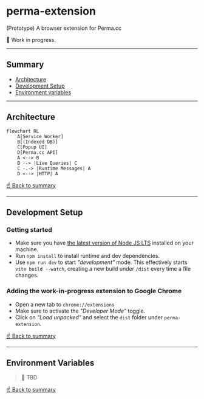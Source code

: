 # perma-extension
(Prototype) A browser extension for Perma.cc

🚧 Work in progress.

---

## Summary
- [Architecture](#architecture)
- [Development Setup](#development-setup)
- [Environment variables](#environment-variables)

---

## Architecture

```mermaid
flowchart RL
    A[Service Worker]
    B[(Indexed DB)]
    C[Popup UI]
    D[Perma.cc API]
    A <--> B 
    B --> |Live Queries| C
    C -.-> |Runtime Messages| A
    D <--> |HTTP| A 
```

[☝️ Back to summary](#summary)

---

## Development Setup

### Getting started
- Make sure you have [the latest version of Node JS LTS](https://nodejs.org/en/) installed on your machine.
- Run `npm install` to install runtime and dev dependencies.
- Use `npm run dev` to start _"development"_ mode. This effectively starts `vite build --watch`, creating a new build under `/dist` every time a file changes.

### Adding the work-in-progress extension to Google Chrome
- Open a new tab to `chrome://extensions`
- Make sure to activate the _"Developer Mode"_ toggle.
- Click on _"Load unpacked"_ and select the `dist` folder under `perma-extension`.

[☝️ Back to summary](#summary)

---

## Environment Variables

> 🚧 TBD 

[☝️ Back to summary](#summary)
